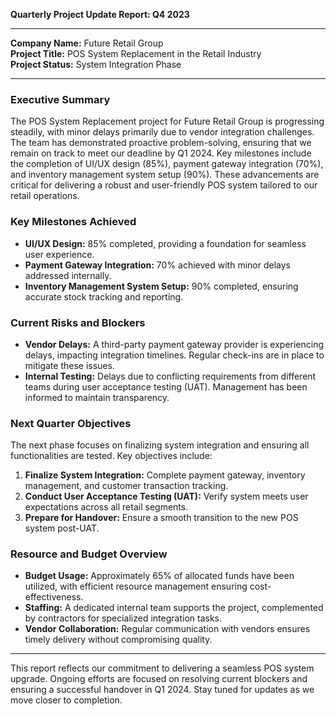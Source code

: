 

**Quarterly Project Update Report: Q4 2023**

---

**Company Name:** Future Retail Group  
**Project Title:** POS System Replacement in the Retail Industry  
**Project Status:** System Integration Phase  

---

### **Executive Summary**

The POS System Replacement project for Future Retail Group is progressing steadily, with minor delays primarily due to vendor integration challenges. The team has demonstrated proactive problem-solving, ensuring that we remain on track to meet our deadline by Q1 2024. Key milestones include the completion of UI/UX design (85%), payment gateway integration (70%), and inventory management system setup (90%). These advancements are critical for delivering a robust and user-friendly POS system tailored to our retail operations.

### **Key Milestones Achieved**

- **UI/UX Design:** 85% completed, providing a foundation for seamless user experience.
- **Payment Gateway Integration:** 70% achieved with minor delays addressed internally.
- **Inventory Management System Setup:** 90% completed, ensuring accurate stock tracking and reporting.

### **Current Risks and Blockers**

- **Vendor Delays:** A third-party payment gateway provider is experiencing delays, impacting integration timelines. Regular check-ins are in place to mitigate these issues.
- **Internal Testing:** Delays due to conflicting requirements from different teams during user acceptance testing (UAT). Management has been informed to maintain transparency.

### **Next Quarter Objectives**

The next phase focuses on finalizing system integration and ensuring all functionalities are tested. Key objectives include:

1. **Finalize System Integration:** Complete payment gateway, inventory management, and customer transaction tracking.
2. **Conduct User Acceptance Testing (UAT):** Verify system meets user expectations across all retail segments.
3. **Prepare for Handover:** Ensure a smooth transition to the new POS system post-UAT.

### **Resource and Budget Overview**

- **Budget Usage:** Approximately 65% of allocated funds have been utilized, with efficient resource management ensuring cost-effectiveness.
- **Staffing:** A dedicated internal team supports the project, complemented by contractors for specialized integration tasks.
- **Vendor Collaboration:** Regular communication with vendors ensures timely delivery without compromising quality.

---

This report reflects our commitment to delivering a seamless POS system upgrade. Ongoing efforts are focused on resolving current blockers and ensuring a successful handover in Q1 2024. Stay tuned for updates as we move closer to completion.